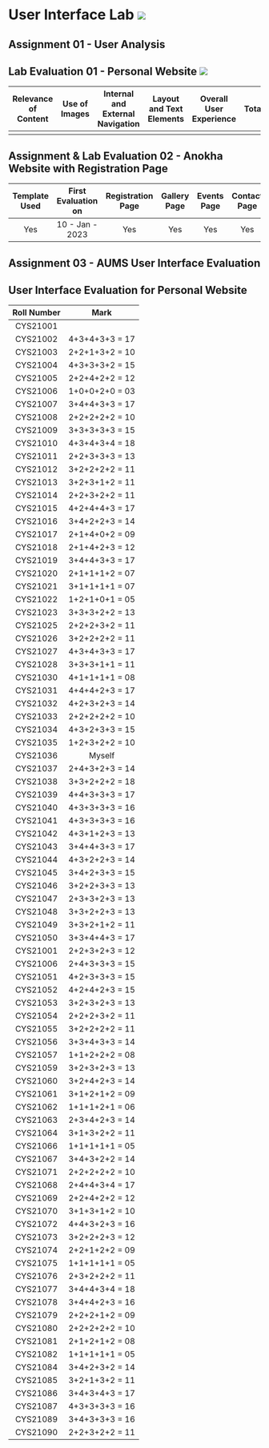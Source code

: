 # User Interface Lab ![](https://img.shields.io/badge/-Live-brightgreen)

## Assignment 01 - User Analysis 


## Lab Evaluation 01 - Personal Website ![](https://img.shields.io/badge/-Completed-brightgreen)

| Relevance of Content | Use of Images | Internal and External Navigation | Layout and Text Elements | Overall User Experience | Total | 
|:--------------------:|:-------------:|:--------------------------------:|:------------------------:|:-----------------------:|:-----:|
|                |          |                       |                       |                       |     |

## Assignment & Lab Evaluation 02 - Anokha Website with Registration Page 

| Template Used | First Evaluation on |  Registration Page | Gallery Page | Events Page | Contact Page | Java Script | Style Guide | Best Practices | 
|:-------------:|:-------------------:|:------------------:|:------------:|:-----------:|:------------:|:-----------:|:-----------:|:--------------:|
|      Yes      |   10 - Jan - 2023   |         Yes        |      Yes     |      Yes    |    Yes       |  Internal   |     No      |       No       |

## Assignment 03 - AUMS User Interface Evaluation

## User Interface Evaluation for Personal Website


| Roll Number |    Mark   |
|:-----------:|:---------:|
|   CYS21001   |                | 
|   CYS21002   | 4+3+4+3+3 = 17 | 
|   CYS21003   | 2+2+1+3+2 = 10 | 
|   CYS21004   | 4+3+3+3+2 = 15 | 
|   CYS21005   | 2+2+4+2+2 = 12 | 
|   CYS21006   | 1+0+0+2+0 = 03 | 
|   CYS21007   | 3+4+4+3+3 = 17 | 
|   CYS21008   | 2+2+2+2+2 = 10 | 
|   CYS21009   | 3+3+3+3+3 = 15 | 
|   CYS21010   | 4+3+4+3+4 = 18 | 
|   CYS21011   | 2+2+3+3+3 = 13 | 
|   CYS21012   | 3+2+2+2+2 = 11 | 
|   CYS21013   | 3+2+3+1+2 = 11 | 
|   CYS21014   | 2+2+3+2+2 = 11 | 
|   CYS21015   | 4+2+4+4+3 = 17 | 
|   CYS21016   | 3+4+2+2+3 = 14 | 
|   CYS21017   | 2+1+4+0+2 = 09 | 
|   CYS21018   | 2+1+4+2+3 = 12 | 
|   CYS21019   | 3+4+4+3+3 = 17 | 
|   CYS21020   | 2+1+1+1+2 = 07 | 
|   CYS21021   | 3+1+1+1+1 = 07 | 
|   CYS21022   | 1+2+1+0+1 = 05 | 
|   CYS21023   | 3+3+3+2+2 = 13 | 
|   CYS21025   | 2+2+2+3+2 = 11 | 
|   CYS21026   | 3+2+2+2+2 = 11 | 
|   CYS21027   | 4+3+4+3+3 = 17 | 
|   CYS21028   | 3+3+3+1+1 = 11 | 
|   CYS21030   | 4+1+1+1+1 = 08 | 
|   CYS21031   | 4+4+4+2+3 = 17 | 
|   CYS21032   | 4+2+3+2+3 = 14 | 
|   CYS21033   | 2+2+2+2+2 = 10 | 
|   CYS21034   | 4+3+2+3+3 = 15 | 
|   CYS21035   | 1+2+3+2+2 = 10 | 
|   CYS21036   |     Myself     | 
|   CYS21037   | 2+4+3+2+3 = 14 |  
|   CYS21038   | 3+3+2+2+2 = 18 | 
|   CYS21039   | 4+4+3+3+3 = 17 | 
|   CYS21040   | 4+3+3+3+3 = 16 | 
|   CYS21041   | 4+3+3+3+3 = 16 | 
|   CYS21042   | 4+3+1+2+3 = 13 | 
|   CYS21043   | 3+4+4+3+3 = 17 | 
|   CYS21044   | 4+3+2+2+3 = 14 | 
|   CYS21045   | 3+4+2+3+3 = 15 | 
|   CYS21046   | 3+2+2+3+3 = 13 | 
|   CYS21047   | 2+3+3+2+3 = 13 | 
|   CYS21048   | 3+3+2+2+3 = 13 | 
|   CYS21049   | 3+3+2+1+2 = 11 | 
|   CYS21050   | 3+3+4+4+3 = 17 | 
|   CYS21001   | 2+2+3+2+3 = 12 | 
|   CYS21006   | 2+4+3+3+3 = 15 | 
|   CYS21051   | 4+2+3+3+3 = 15 |   
|   CYS21052   | 4+2+4+2+3 = 15 |  
|   CYS21053   | 3+2+3+2+3 = 13 |  
|   CYS21054   | 2+2+2+3+2 = 11 | 
|   CYS21055   | 3+2+2+2+2 = 11 | 
|   CYS21056   | 3+3+4+3+3 = 14 | 
|   CYS21057   | 1+1+2+2+2 = 08 | 
|   CYS21059   | 3+2+3+2+3 = 13 | 
|   CYS21060   | 3+2+4+2+3 = 14 | 
|   CYS21061   | 3+1+2+1+2 = 09 | 
|   CYS21062   | 1+1+1+2+1 = 06 | 
|   CYS21063   | 2+3+4+2+3 = 14 | 
|   CYS21064   | 3+1+3+2+2 = 11 | 
|   CYS21066   | 1+1+1+1+1 = 05 | 
|   CYS21067   | 3+4+3+2+2 = 14 | 
|   CYS21071   | 2+2+2+2+2 = 10 | 
|   CYS21068   | 2+4+4+3+4 = 17 | 
|   CYS21069   | 2+2+4+2+2 = 12 | 
|   CYS21070   | 3+1+3+1+2 = 10 | 
|   CYS21072   | 4+4+3+2+3 = 16 | 
|   CYS21073   | 3+2+2+2+3 = 12 | 
|   CYS21074   | 2+2+1+2+2 = 09 | 
|   CYS21075   | 1+1+1+1+1 = 05 | 
|   CYS21076   | 2+3+2+2+2 = 11 | 
|   CYS21077   | 3+4+4+3+4 = 18 | 
|   CYS21078   | 3+4+4+2+3 = 16 | 
|   CYS21079   | 2+2+2+1+2 = 09 | 
|   CYS21080   | 2+2+2+2+2 = 10 | 
|   CYS21081   | 2+1+2+1+2 = 08 | 
|   CYS21082   | 1+1+1+1+1 = 05 | 
|   CYS21084   | 3+4+2+3+2 = 14 | 
|   CYS21085   | 3+2+1+3+2 = 11 | 
|   CYS21086   | 3+4+3+4+3 = 17 | 
|   CYS21087   | 4+3+3+3+3 = 16 | 
|   CYS21089   | 3+4+3+3+3 = 16 | 
|   CYS21090   | 2+2+3+2+2 = 11 |   
